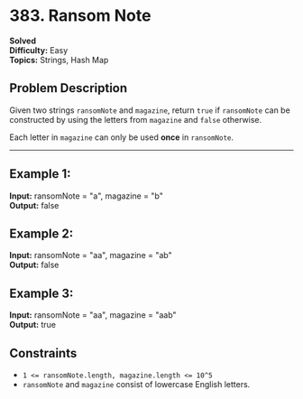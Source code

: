 # 383. Ransom Note

**Solved**  
**Difficulty:** Easy  
**Topics:** Strings, Hash Map  

## Problem Description  
Given two strings `ransomNote` and `magazine`, return `true` if `ransomNote` can be constructed by using the letters from `magazine` and `false` otherwise.  

Each letter in `magazine` can only be used **once** in `ransomNote`.

---

## Example 1:
**Input:**  ransomNote = "a", magazine = "b"  
**Output:** false

## Example 2:
**Input:** ransomNote = "aa", magazine = "ab"  
**Output:** false

## Example 3:
**Input:** ransomNote = "aa", magazine = "aab"  
**Output:** true

## Constraints  
- `1 <= ransomNote.length, magazine.length <= 10^5`  
- `ransomNote` and `magazine` consist of lowercase English letters.
